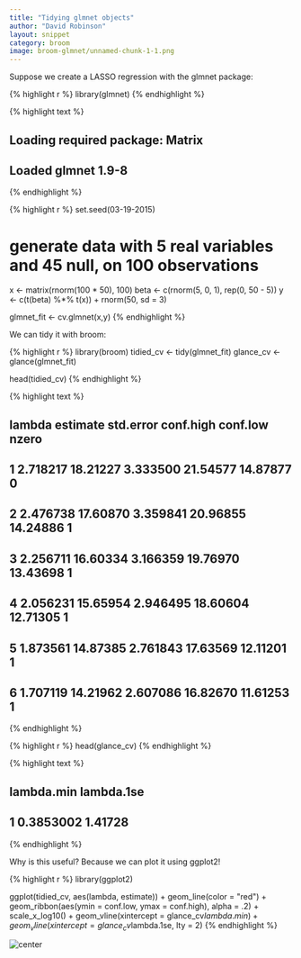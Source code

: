 ```yaml
---
title: "Tidying glmnet objects"
author: "David Robinson"
layout: snippet
category: broom
image: broom-glmnet/unnamed-chunk-1-1.png
---
```


Suppose we create a LASSO regression with the glmnet package:


{% highlight r %}
library(glmnet)
{% endhighlight %}



{% highlight text %}
## Loading required package: Matrix
## Loaded glmnet 1.9-8
{% endhighlight %}



{% highlight r %}
set.seed(03-19-2015)

# generate data with 5 real variables and 45 null, on 100 observations
x <- matrix(rnorm(100 * 50), 100)
beta <- c(rnorm(5, 0, 1), rep(0, 50 - 5))
y <- c(t(beta) %*% t(x)) + rnorm(50, sd = 3)

glmnet_fit <- cv.glmnet(x,y)
{% endhighlight %}

We can tidy it with broom:


{% highlight r %}
library(broom)
tidied_cv <- tidy(glmnet_fit)
glance_cv <- glance(glmnet_fit)

head(tidied_cv)
{% endhighlight %}



{% highlight text %}
##     lambda estimate std.error conf.high conf.low nzero
## 1 2.718217 18.21227  3.333500  21.54577 14.87877     0
## 2 2.476738 17.60870  3.359841  20.96855 14.24886     1
## 3 2.256711 16.60334  3.166359  19.76970 13.43698     1
## 4 2.056231 15.65954  2.946495  18.60604 12.71305     1
## 5 1.873561 14.87385  2.761843  17.63569 12.11201     1
## 6 1.707119 14.21962  2.607086  16.82670 11.61253     1
{% endhighlight %}



{% highlight r %}
head(glance_cv)
{% endhighlight %}



{% highlight text %}
##   lambda.min lambda.1se
## 1  0.3853002    1.41728
{% endhighlight %}

Why is this useful? Because we can plot it using ggplot2!


{% highlight r %}
library(ggplot2)

ggplot(tidied_cv, aes(lambda, estimate)) + geom_line(color = "red") +
    geom_ribbon(aes(ymin = conf.low, ymax = conf.high), alpha = .2) +
    scale_x_log10() +
    geom_vline(xintercept = glance_cv$lambda.min) +
    geom_vline(xintercept = glance_cv$lambda.1se, lty = 2)
{% endhighlight %}

![center](/broom-gallery/images/broom-glmnet/unnamed-chunk-1-1.png) 
